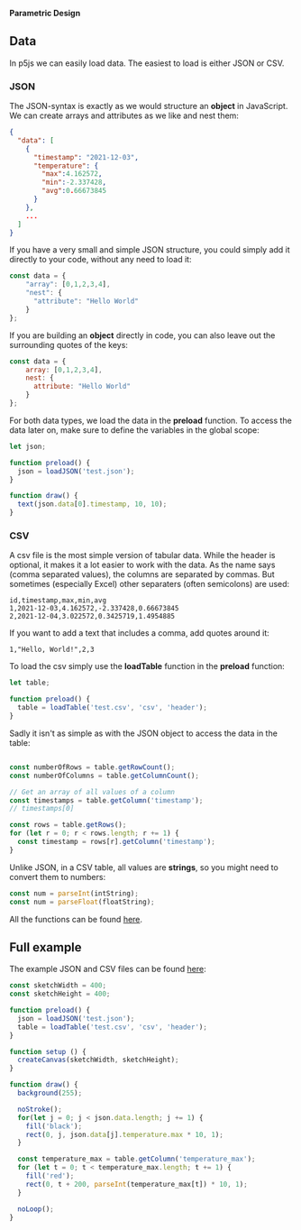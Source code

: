 **Parametric Design**

## Data

In p5js we can easily load data. The easiest to load is either JSON or CSV.

### JSON

The JSON-syntax is exactly as we would structure an **object** in JavaScript. We can create arrays and attributes as we like and nest them:

```json
{
  "data": [
    {
      "timestamp": "2021-12-03",
      "temperature": {
        "max":4.162572,
        "min":-2.337428,
        "avg":0.66673845
      }
    },
    ...
  ]
}
```

If you have a very small and simple JSON structure, you could simply add it directly to your code, without any need to load it:

```js
const data = {
    "array": [0,1,2,3,4],
    "nest": {
      "attribute": "Hello World"
    }
};
```

If you are building an **object** directly in code, you can also leave out the surrounding quotes of the keys:

```js
const data = {
    array: [0,1,2,3,4],
    nest: {
      attribute: "Hello World"
    }
};
```

For both data types, we load the data in the **preload** function. To access the data later on, make sure to define the variables in the global scope:

```js
let json;

function preload() {
  json = loadJSON('test.json');
}

function draw() {
  text(json.data[0].timestamp, 10, 10);
}
```

### CSV

A csv file is the most simple version of tabular data. While the header is optional, it makes it a lot easier to work with the data. As the name says (comma separated values), the columns are separated by commas. But sometimes (especially Excel) other separaters (often semicolons) are used:

```csv
id,timestamp,max,min,avg
1,2021-12-03,4.162572,-2.337428,0.66673845
2,2021-12-04,3.022572,0.3425719,1.4954885
```

If you want to add a text that includes a comma, add quotes around it:

```csv
1,"Hello, World!",2,3
```

To load the csv simply use the **loadTable** function in the **preload** function:

```js
let table;

function preload() {
  table = loadTable('test.csv', 'csv', 'header');
}
```

Sadly it isn't as simple as with the JSON object to access the data in the table:

```js

const numberOfRows = table.getRowCount();
const numberOfColumns = table.getColumnCount();

// Get an array of all values of a column
const timestamps = table.getColumn('timestamp');
// timestamps[0]

const rows = table.getRows();
for (let r = 0; r < rows.length; r += 1) {
  const timestamp = rows[r].getColumn('timestamp');
}
```
Unlike JSON, in a CSV table, all values are **strings**, so you might need to convert them to numbers:

```js
const num = parseInt(intString);
const num = parseFloat(floatString);
```

All the functions can be found [here](https://p5js.org/reference/#/p5.Table).

## Full example

The example JSON and CSV files can be found [here](https://github.com/FH-Potsdam/teaching-parametric-design/tree/main/code/testing): 

```js
const sketchWidth = 400;
const sketchHeight = 400;

function preload() {
  json = loadJSON('test.json');
  table = loadTable('test.csv', 'csv', 'header');
}

function setup () {
  createCanvas(sketchWidth, sketchHeight);
}

function draw() {
  background(255);

  noStroke();
  for(let j = 0; j < json.data.length; j += 1) {
    fill('black');
    rect(0, j, json.data[j].temperature.max * 10, 1);
  }

  const temperature_max = table.getColumn('temperature_max');
  for (let t = 0; t < temperature_max.length; t += 1) {
    fill('red');
    rect(0, t + 200, parseInt(temperature_max[t]) * 10, 1);
  }

  noLoop();
}
```